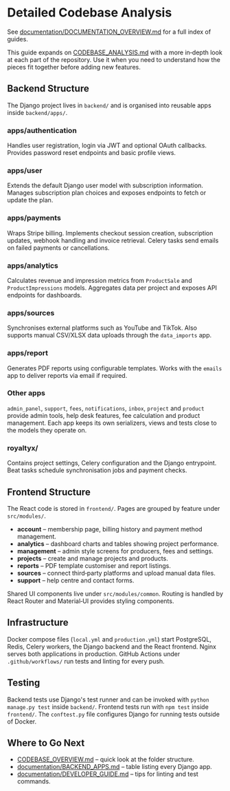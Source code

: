 # Detailed Codebase Analysis
See [documentation/DOCUMENTATION_OVERVIEW.md](documentation/DOCUMENTATION_OVERVIEW.md) for a full index of guides.


This guide expands on [CODEBASE_ANALYSIS.md](CODEBASE_ANALYSIS.md) with a more in‑depth look at each part of the repository. Use it when you need to understand how the pieces fit together before adding new features.

## Backend Structure

The Django project lives in `backend/` and is organised into reusable apps inside `backend/apps/`.

### apps/authentication
Handles user registration, login via JWT and optional OAuth callbacks. Provides password reset endpoints and basic profile views.

### apps/user
Extends the default Django user model with subscription information. Manages subscription plan choices and exposes endpoints to fetch or update the plan.

### apps/payments
Wraps Stripe billing. Implements checkout session creation, subscription updates, webhook handling and invoice retrieval. Celery tasks send emails on failed payments or cancellations.

### apps/analytics
Calculates revenue and impression metrics from `ProductSale` and `ProductImpressions` models. Aggregates data per project and exposes API endpoints for dashboards.

### apps/sources
Synchronises external platforms such as YouTube and TikTok. Also supports manual CSV/XLSX data uploads through the `data_imports` app.

### apps/report
Generates PDF reports using configurable templates. Works with the `emails` app to deliver reports via email if required.

### Other apps
`admin_panel`, `support`, `fees`, `notifications`, `inbox`, `project` and `product` provide admin tools, help desk features, fee calculation and product management. Each app keeps its own serializers, views and tests close to the models they operate on.

### royaltyx/
Contains project settings, Celery configuration and the Django entrypoint. Beat tasks schedule synchronisation jobs and payment checks.

## Frontend Structure

The React code is stored in `frontend/`. Pages are grouped by feature under `src/modules/`.

- **account** – membership page, billing history and payment method management.
- **analytics** – dashboard charts and tables showing project performance.
- **management** – admin style screens for producers, fees and settings.
- **projects** – create and manage projects and products.
- **reports** – PDF template customiser and report listings.
- **sources** – connect third‑party platforms and upload manual data files.
- **support** – help centre and contact forms.

Shared UI components live under `src/modules/common`. Routing is handled by React Router and Material‑UI provides styling components.

## Infrastructure

Docker compose files (`local.yml` and `production.yml`) start PostgreSQL, Redis, Celery workers, the Django backend and the React frontend. Nginx serves both applications in production. GitHub Actions under `.github/workflows/` run tests and linting for every push.

## Testing

Backend tests use Django's test runner and can be invoked with `python manage.py test` inside `backend/`. Frontend tests run with `npm test` inside `frontend/`. The `conftest.py` file configures Django for running tests outside of Docker.

## Where to Go Next

- [CODEBASE_OVERVIEW.md](CODEBASE_OVERVIEW.md) – quick look at the folder structure.
- [documentation/BACKEND_APPS.md](documentation/BACKEND_APPS.md) – table listing every Django app.
- [documentation/DEVELOPER_GUIDE.md](documentation/DEVELOPER_GUIDE.md) – tips for linting and test commands.

